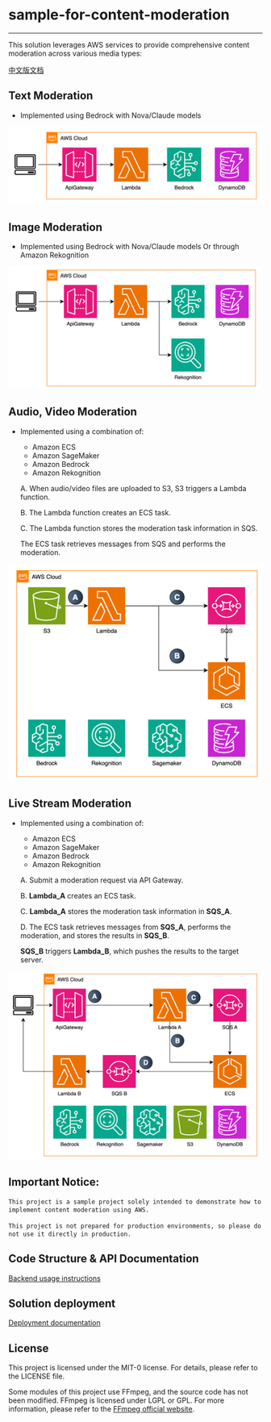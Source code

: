 # sample-for-content-moderation

---

This solution leverages AWS services to provide comprehensive content moderation across various media types:

[中文版文档](README_CN.md)

## Text Moderation
- Implemented using Bedrock with Nova/Claude models

![text_moderation.png](resources/text_moderation.png)

## Image Moderation
- Implemented using Bedrock with Nova/Claude models Or through Amazon Rekognition

![img_moderation.png](resources/img_moderation.png)



## Audio, Video Moderation
- Implemented using a combination of:
  - Amazon ECS
  - Amazon SageMaker
  - Amazon Bedrock
  - Amazon Rekognition
  
  A. When audio/video files are uploaded to S3, S3 triggers a Lambda function.
  
  B. The Lambda function creates an ECS task.
  
  C. The Lambda function stores the moderation task information in SQS.
  
  The ECS task retrieves messages from SQS and performs the moderation.


![audio_video_moderation.png](resources/audio_video_moderation.png)


## Live Stream Moderation
- Implemented using a combination of:
  - Amazon ECS
  - Amazon SageMaker
  - Amazon Bedrock
  - Amazon Rekognition
  
  A. Submit a moderation request via API Gateway.  
  
  B. **Lambda_A** creates an ECS task.  
  
  C. **Lambda_A** stores the moderation task information in **SQS_A**.  
  
  D. The ECS task retrieves messages from **SQS_A**, performs the moderation, and stores the results in **SQS_B**.  
  
  **SQS_B** triggers **Lambda_B**, which pushes the results to the target server.


![live_moderation.png](resources/live_moderation.png)



## Important Notice:
```
This project is a sample project solely intended to demonstrate how to implement content moderation using AWS.

This project is not prepared for production environments, so please do not use it directly in production.
```

## Code Structure & API Documentation

[Backend usage instructions](backend/README.md)

## Solution deployment

[Deployment documentation](backend_cdk_node/README.md)

## License

This project is licensed under the MIT-0 license. For details, please refer to the LICENSE file.

Some modules of this project use FFmpeg, and the source code has not been modified. FFmpeg is licensed under LGPL or GPL. For more information, please refer to the [FFmpeg official website](https://ffmpeg.org).
